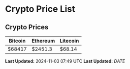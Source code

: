 # Crypto Price List

## Crypto Prices
| Bitcoin | Ethereum | Litecoin |
| ------- | -------- | -------- |
| $68417 | $2451.3 | $68.14 |
**Last Updated:** 2024-11-03 07:49 UTC
**Last Updated:** $DATE$
